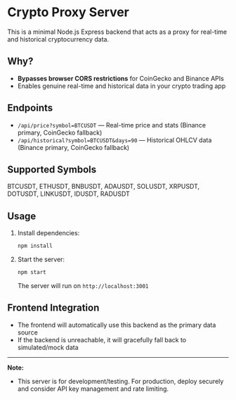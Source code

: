 # Crypto Proxy Server

This is a minimal Node.js Express backend that acts as a proxy for real-time and historical cryptocurrency data.

## Why?
- **Bypasses browser CORS restrictions** for CoinGecko and Binance APIs
- Enables genuine real-time and historical data in your crypto trading app

## Endpoints
- `/api/price?symbol=BTCUSDT` — Real-time price and stats (Binance primary, CoinGecko fallback)
- `/api/historical?symbol=BTCUSDT&days=90` — Historical OHLCV data (Binance primary, CoinGecko fallback)

## Supported Symbols
BTCUSDT, ETHUSDT, BNBUSDT, ADAUSDT, SOLUSDT, XRPUSDT, DOTUSDT, LINKUSDT, IDUSDT, RADUSDT

## Usage

1. Install dependencies:
   ```sh
   npm install
   ```
2. Start the server:
   ```sh
   npm start
   ```
   The server will run on `http://localhost:3001`

## Frontend Integration
- The frontend will automatically use this backend as the primary data source
- If the backend is unreachable, it will gracefully fall back to simulated/mock data

---

**Note:**
- This server is for development/testing. For production, deploy securely and consider API key management and rate limiting.
